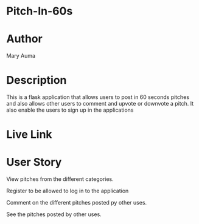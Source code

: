 # Pitch-In-60s
# Author
Mary Auma
# Description
This is a flask application that allows users to post in 60 seconds pitches and also allows other users  to comment and upvote or downvote a pitch. It also enable the users to sign up in the applications
# Live Link
# User Story
View pitches from the different categories. 

Register to be allowed to log in to the application

Comment on the different pitches posted py other uses.

See the pitches posted by other uses.
